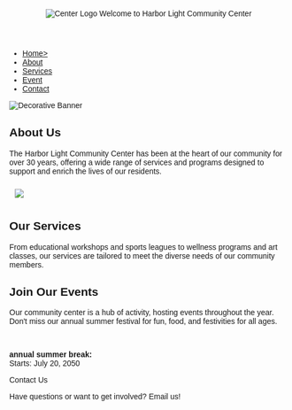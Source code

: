 <!DOCTYPE html> 
<html> 
<head> 
<title>Harbor Light Community Center</title>
</head> 
<body> 
<font face="Arial, sans-serif"> 
<div>
  <header>
  <center><img src="https://edube.org/uploads/media/default/0001/04/logo.jpg" alt="Center 
Logo"> 
  Welcome to Harbor Light Community Center</center> 
  </header>
</div> 
<div> 
  <nav>
    <ul>
<li><a href="">Home></a></li>
<li><a href="">About</a></li>
<li><a href="">Services</a></li>
<li><a href="">Event</a></li>
<li><a href="">Contact</a></li>
    </ul>
</nav> 
<div class="banner"> 
<img src="https://edube.org/uploads/media/default/0001/04/decorative-banner.jpg" 
alt="Decorative Banner"> 
</div> 
<main> 
<h2>About Us</h2> 
<p>The Harbor Light Community Center has been at the heart of our community for over 
30 years, offering a wide range of services and programs designed to support and enrich the lives 
of our residents.</p> 
<p><img src="https://edube.org/uploads/media/default/0001/04/community-center.jpg" 
hspace="10" vspace="10"></p> 
</main> 
<main> 
<h2>Our Services</h2> 
<p>From educational workshops and sports leagues to wellness programs and art classes, 
our services are tailored to meet the diverse needs of our community members.</p> 
</main> 
<main> 
<h2>Join Our Events</h2> 
<p>Our community center is a hub of activity, hosting events throughout the year. Don't 
miss our annual summer festival for fun, food, and festivities for all ages.</p> 
<br> 
<p><strong>annual summer break:</strong>
  <br>
<time>Starts: July 20, 2050</time> </p>
</main> 
<div> 
Contact Us 
<p>Have questions or want to get involved? Email us!</p> 
</div> 
</font> 
</body> 
</html>
